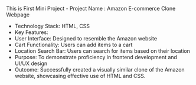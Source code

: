 This is First Mini Project -
Project Name : Amazon E-commerce Clone Webpage
  - Technology Stack: HTML, CSS
  - Key Features:
  - User Interface: Designed to resemble the Amazon website
  - Cart Functionality: Users can add items to a cart
  - Location Search Bar: Users can search for items based on their location
  - Purpose: To demonstrate proficiency in frontend development and UI/UX design
  - Outcome: Successfully created a visually similar clone of the Amazon website, showcasing effective use of HTML and CSS.
